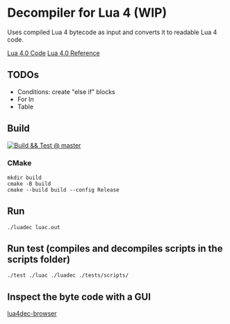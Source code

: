 # Decompiler for Lua 4 (WIP)

Uses compiled Lua 4 bytecode as input and converts it to readable Lua 4 code.

[Lua 4.0 Code](https://www.lua.org/source/4.0)
[Lua 4.0 Reference](https://www.lua.org/manual/4.0)


## TODOs

- Conditions: create "else if" blocks
- For In
- Table


## Build

[![Build && Test @ master](https://github.com/styinx/lua4dec/actions/workflows/main.yml/badge.svg?branch=master)](https://github.com/styinx/lua4dec/actions/workflows/main.yml)


### CMake

```
mkdir build
cmake -B build
cmake --build build --config Release
```


## Run

```
./luadec luac.out
```


## Run test (compiles and decompiles scripts in the scripts folder)

```
./test ./luac ./luadec ./tests/scripts/
```

## Inspect the byte code with a GUI

[lua4dec-browser](https://github.com/styinx/lua4dec-browser)

